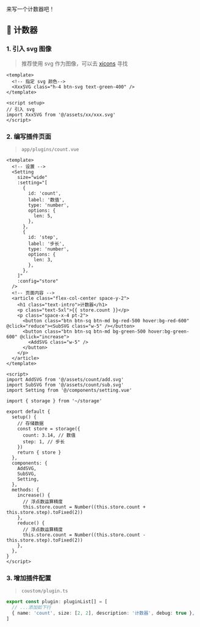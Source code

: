 <!--
 * @Author: fzf404
 * @Date: 2022-08-15 23:02:16
 * @LastEditors: fzf404 hi@fzf404.art
 * @LastEditTime: 2022-10-03 20:38:12
 * @Description: 插件开发
-->

来写一个计数器吧！

## 🚀 计数器

### 1. 引入 svg 图像

> 推荐使用 svg 作为图像，可以去 [xicons](https://www.xicons.org/) 寻找

```vue
<template>
  <!-- 指定 svg 颜色-->
  <XxxSVG class="h-4 btn-svg text-green-400" />
</template>

<script setup>
// 引入 svg
import XxxSVG from '@/assets/xx/xxx.svg'
</script>
```

### 2. 编写插件页面

> `app/plugins/count.vue`

```vue
<template>
  <!-- 设置 -->
  <Setting
    size="wide"
    :setting="[
      {
        id: 'count',
        label: '数值',
        type: 'number',
        options: {
          len: 5,
        },
      },
      {
        id: 'step',
        label: '步长',
        type: 'number',
        options: {
          len: 3,
        },
      },
    ]"
    :config="store"
  />
  <!-- 页面内容 -->
  <article class="flex-col-center space-y-2">
    <h1 class="text-intro">计数器</h1>
    <p class="text-5xl">{{ store.count }}</p>
    <p class="space-x-4 pt-2">
      <button class="btn btn-sq btn-md bg-red-500 hover:bg-red-600" @click="reduce"><SubSVG class="w-5" /></button>
      <button class="btn btn-sq btn-md bg-green-500 hover:bg-green-600" @click="increase">
        <AddSVG class="w-5" />
      </button>
    </p>
  </article>
</template>

<script>
import AddSVG from '@/assets/count/add.svg'
import SubSVG from '@/assets/count/sub.svg'
import Setting from '@/components/setting.vue'

import { storage } from '~/storage'

export default {
  setup() {
    // 存储数据
    const store = storage({
      count: 3.14, // 数值
      step: 1, // 步长
    })
    return { store }
  },
  components: {
    AddSVG,
    SubSVG,
    Setting,
  },
  methods: {
    increase() {
      // 浮点数运算精度
      this.store.count = Number((this.store.count + this.store.step).toFixed(2))
    },
    reduce() {
      // 浮点数运算精度
      this.store.count = Number((this.store.count - this.store.step).toFixed(2))
    },
  },
}
</script>
```

### 3. 增加插件配置

> `coustom/plugin.ts`

```typescript
export const plugin: pluginList[] = [
  // ...添加如下行
  { name: 'count', size: [2, 2], description: '计数器', debug: true },
]
```
